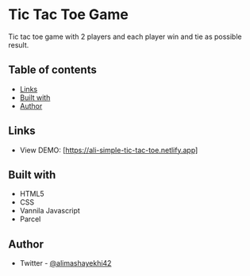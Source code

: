 # Tic Tac Toe Game

Tic tac toe game with 2 players and each player win and tie as possible result.

## Table of contents

- [Links](#links)
- [Built with](#built-with)
- [Author](#author)

## Links

- View DEMO: [https://ali-simple-tic-tac-toe.netlify.app]

## Built with

- HTML5
- CSS
- Vannila Javascript
- Parcel

## Author

- Twitter - [@alimashayekhi42](https://twitter.com/alimashayekhi42)
